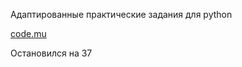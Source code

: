 Адаптированные практические задания для python

[code.mu](https:#code.mu/ru/javascript/book/oop/)

Остановился на 37